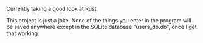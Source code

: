 Currently taking a good look at Rust.

This project is just a joke.
None of the things you enter in the program will be saved anywhere except in the SQLite database "users_db.db",
once I get that working.
